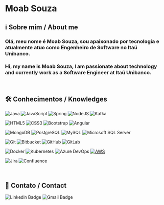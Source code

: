 #  Moab Souza

## ℹ️ Sobre mim / About me

### Olá, meu nome é Moab Souza, sou apaixonado por tecnologia e atualmente atuo como Engenheiro de Software no Itaú Unibanco.


### Hi, my name is Moab Souza, I am passionate about technology and currently work as a Software Engineer at Itaú Unibanco.

</br>

## 🛠 Conhecimentos / Knowledges

![Java](https://img.shields.io/badge/Java-ED8B00?style=for-the-badge&logo=java&logoColor=white)
![JavaScript](https://img.shields.io/badge/JavaScript-323330?style=for-the-badge&logo=javascript&logoColor=F7DF1E)
![Spring](https://img.shields.io/badge/Spring-6DB33F?style=for-the-badge&logo=spring&logoColor=white)
![NodeJS](https://img.shields.io/badge/Node.js-43853D?style=for-the-badge&logo=node.js&logoColor=white)
![Kafka](https://img.shields.io/badge/Kafka-3776AB?style=for-the-badge&logo=apachekafka&logoColor=white)

![HTML5](https://img.shields.io/badge/HTML5-E34F26?style=for-the-badge&logo=html5&logoColor=white)
![CSS3](https://img.shields.io/badge/CSS3-1572B6?style=for-the-badge&logo=css3&logoColor=white)
![Bootstrap](https://img.shields.io/badge/Bootstrap-563D7C?style=for-the-badge&logo=bootstrap&logoColor=white)
![Angular](https://img.shields.io/badge/Angular-DD0031?style=for-the-badge&logo=angular&logoColor=white)

![MongoDB](https://img.shields.io/badge/MongoDB-4EA94B?style=for-the-badge&logo=mongodb&logoColor=white)
![PostgreSQL](https://img.shields.io/badge/PostgreSQL-316192?style=for-the-badge&logo=postgresql&logoColor=white)
![MySQL](https://img.shields.io/badge/MySQL-00000F?style=for-the-badge&logo=mysql&logoColor=white)
![Microsoft SQL Server](https://img.shields.io/badge/Microsoft_SQL_Server-CC2927?style=for-the-badge&logo=microsoft-sql-server&logoColor=white)

![Git](https://img.shields.io/badge/Git-E34F26?style=for-the-badge&logo=git&logoColor=white)
![Bitbucket](https://img.shields.io/badge/Bitbucket-330F63?style=for-the-badge&logo=bitbucket&logoColor=white)
![GitHub](https://img.shields.io/badge/GitHub-100000?style=for-the-badge&logo=github&logoColor=white)
![GitLab](https://img.shields.io/badge/GitLab-330F63?style=for-the-badge&logo=gitlab&logoColor=white)

![Docker](https://img.shields.io/badge/Docker-2496ED?style=for-the-badge&logo=docker&logoColor=white)
![Kubernetes](https://img.shields.io/badge/Kubernetes-326DE6?style=for-the-badge&logo=kubernetes&logoColor=white)
![Azure DevOps](https://img.shields.io/badge/Microsoft_Azure-0089D6?style=for-the-badge&logo=microsoft-azure&logoColor=white)
[![AWS](https://img.shields.io/badge/Amazon_AWS-FF9900?style=for-the-badge&logo=amazonaws&logoColor=white&link=https://github.com/souzamoab/)](https://github.com/souzamoab/)

![Jira](https://img.shields.io/badge/Jira-E34F26?style=for-the-badge&logo=jira&logoColor=white)
![Confluence](https://img.shields.io/badge/Confluence-1572B6?style=for-the-badge&logo=confluence&logoColor=white)

</br>

## 📲 Contato / Contact

![Linkedin Badge](https://img.shields.io/badge/LinkedIn-0077B5?style=for-the-badge&logo=linkedin&logoColor=white&link=https://www.linkedin.com/in/moab-souza-62a74613b)
![Gmail Badge](https://img.shields.io/badge/Gmail-D14836?style=for-the-badge&logo=gmail&logoColor=white&link=mailto:souzamoab@gmail.com)
